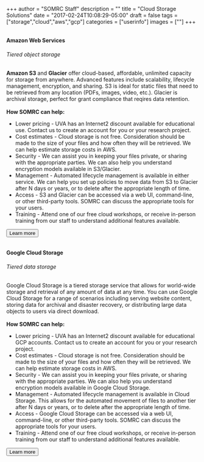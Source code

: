 +++
author = "SOMRC Staff"
description = ""
title = "Cloud Storage Solutions"
date = "2017-02-24T10:08:29-05:00"
draft = false
tags = ["storage","cloud","aws","gcp"]
categories = ["userinfo"]
images = [""]
+++

<div class="card-group" style="margin-top:2rem;">
  <div class="card">
    <div class="card-block">
    <h4 class="card-title">Amazon Web Services</h4>
    <h6 class="card-subtitle mb-2 text-muted">Tiered object storage</h6>
    <p class="card-text">
      <b>Amazon S3</b> and <b>Glacier</b> offer cloud-based, affordable, unlimited capacity for storage from anywhere. Advanced
      features include scalability, lifecycle management, encryption, and sharing. S3 is ideal for static files that
      need to be retrieved from any location (PDFs, images, video, etc.). Glacier is archival storage, perfect for
      grant compliance that reqires data retention.
    <br /><br />
      <strong>How SOMRC can help:</strong>
        <ul>
          <li>Lower pricing - UVA has an Internet2 discount available for educational use. Contact us to create an account for you or your research project.
          <li>Cost estimates - Cloud storage is not free. Consideration should be made to the size of your files and how often they will be retrieved. We can help estimate storage costs in AWS.
          <li>Security - We can assist you in keeping your files private, or sharing with the appropriate parties. We can also help you understand encryption models available in S3/Glacier.
          <li>Management - Automated lifecycle management is available in either service. We can help you set up policies to move data from S3 to Glacier after N days or years, or to delete after the appropriate length of time.
          <li>Access - S3 and Glacier can be accessed via a web UI, command-line, or other third-party tools. SOMRC can discuss the appropriate tools for your users.
          <li>Training - Attend one of our free cloud workshops, or receive in-person training from our staff to understand additional features available.
        </ul>
    </p>
    <a href="https://aws.amazon.com/s3/" target="_new" class="card-link"><button class="btn btn-warning">Learn more</button></a>
    </div>
  </div>
</div>

<div class="card-group" style="margin-top:2rem;">
  <div class="card">
    <div class="card-block">
    <h4 class="card-title">Google Cloud Storage</h4>
    <h6 class="card-subtitle mb-2 text-muted">Tiered data storage</h6>
    <p class="card-text">
      Google Cloud Storage is a tiered storage service that allows for world-wide storage and retrieval of any amount of data at any time. You can use Google Cloud Storage for a range of scenarios including serving website content, storing data for archival and disaster recovery, or distributing large data objects to users via direct download.
    <br /><br />
      <strong>How SOMRC can help:</strong>
        <ul>
          <li>Lower pricing - UVA has an Internet2 discount available for educational GCP accounts. Contact us to create an account for you or your research project.
          <li>Cost estimates - Cloud storage is not free. Consideration should be made to the size of your files and how often they will be retrieved. We can help estimate storage costs in AWS.
          <li>Security - We can assist you in keeping your files private, or sharing with the appropriate parties. We can also help you understand encryption models available in Google Cloud Storage.
          <li>Management - Automated lifecycle management is available in Cloud Storage. This allows for the automated movement of files to another tier after N days or years, or to delete after the appropriate length of time.
          <li>Access - Google Cloud Storage can be accessed via a web UI, command-line, or other third-party tools. SOMRC can discuss the appropriate tools for your users.
          <li>Training - Attend one of our free cloud workshops, or receive in-person training from our staff to understand additional features available.
        </ul>
    </p>
    <a href="https://cloud.google.com/storage/" target="_new" class="card-link"><button class="btn btn-warning">Learn more</button></a>
    </div>
  </div>
</div>

